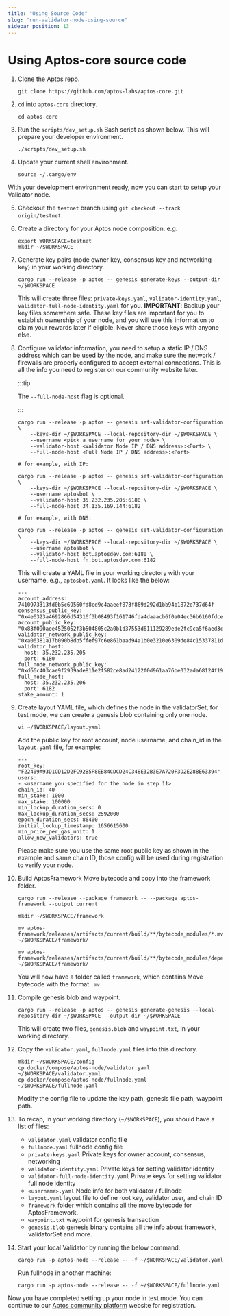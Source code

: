 ```yaml
---
title: "Using Source Code"
slug: "run-validator-node-using-source"
sidebar_position: 13
---
```


# Using Aptos-core source code

1. Clone the Aptos repo.

      ```
      git clone https://github.com/aptos-labs/aptos-core.git
      ```

2. `cd` into `aptos-core` directory.

    ```
    cd aptos-core
    ```

3. Run the `scripts/dev_setup.sh` Bash script as shown below. This will prepare your developer environment.

    ```
    ./scripts/dev_setup.sh
    ```

4. Update your current shell environment.

    ```
    source ~/.cargo/env
    ```

With your development environment ready, now you can start to setup your Validator node.

5. Checkout the `testnet` branch using `git checkout --track origin/testnet`.

6. Create a directory for your Aptos node composition. e.g.
    ```
    export WORKSPACE=testnet
    mkdir ~/$WORKSPACE
    ```

7. Generate key pairs (node owner key, consensus key and networking key) in your working directory.

    ```
    cargo run --release -p aptos -- genesis generate-keys --output-dir ~/$WORKSPACE
    ```

    This will create three files: `private-keys.yaml`, `validator-identity.yaml`, `validator-full-node-identity.yaml` for you. **IMPORTANT**: Backup your key files somewhere safe. These key files are important for you to establish ownership of your node, and you will use this information to claim your rewards later if eligible. Never share those keys with anyone else.

8. Configure validator information, you need to setup a static IP / DNS address which can be used by the node, and make sure the network / firewalls are properly configured to accept external connections. This is all the info you need to register on our community website later.

    :::tip

    The `--full-node-host` flag is optional.

    :::

    ```
    cargo run --release -p aptos -- genesis set-validator-configuration \
        --keys-dir ~/$WORKSPACE --local-repository-dir ~/$WORKSPACE \
        --username <pick a username for your node> \
        --validator-host <Validator Node IP / DNS address>:<Port> \
        --full-node-host <Full Node IP / DNS address>:<Port>

    # for example, with IP:

    cargo run --release -p aptos -- genesis set-validator-configuration \
        --keys-dir ~/$WORKSPACE --local-repository-dir ~/$WORKSPACE \
        --username aptosbot \
        --validator-host 35.232.235.205:6180 \
        --full-node-host 34.135.169.144:6182

    # for example, with DNS:

    cargo run --release -p aptos -- genesis set-validator-configuration \
        --keys-dir ~/$WORKSPACE --local-repository-dir ~/$WORKSPACE \
        --username aptosbot \
        --validator-host bot.aptosdev.com:6180 \
        --full-node-host fn.bot.aptosdev.com:6182
    ```

    This will create a YAML file in your working directory with your username, e.g., `aptosbot.yaml`. It looks like the below:

    ```
    ---
    account_address: 7410973313fd0b5c69560fd8cd9c4aaeef873f869d292d1bb94b1872e737d64f
    consensus_public_key: "0x4e6323a4692866d54316f3b08493f161746fda4daaacb6f0a04ec36b6160fdce"
    account_public_key: "0x83f090aee4525052f3b504805c2a0b1d37553d611129289ede2fc9ca5f6aed3c"
    validator_network_public_key: "0xa06381a17b090b8db5ffef97c6e861baad94a1b0e3210e6309de84c15337811d"
    validator_host:
      host: 35.232.235.205
      port: 6180
    full_node_network_public_key: "0xd66c403cae9f2939ade811e2f582ce8ad24122f0d961aa76be032ada68124f19"
    full_node_host:
      host: 35.232.235.206
      port: 6182
    stake_amount: 1
    ```

9. Create layout YAML file, which defines the node in the validatorSet, for test mode, we can create a genesis blob containing only one node.

    ```
    vi ~/$WORKSPACE/layout.yaml
    ```

    Add the public key for root account, node username, and chain_id in the `layout.yaml` file, for example:

    ```
    ---
    root_key: "F22409A93D1CD12D2FC92B5F8EB84CDCD24C348E32B3E7A720F3D2E288E63394"
    users:
    - <username you specified for the node in step 11>
    chain_id: 40
    min_stake: 1000
    max_stake: 100000
    min_lockup_duration_secs: 0
    max_lockup_duration_secs: 2592000
    epoch_duration_secs: 86400
    initial_lockup_timestamp: 1656615600
    min_price_per_gas_unit: 1
    allow_new_validators: true
    ```

    Please make sure you use the same root public key as shown in the example and same chain ID, those config will be used during registration to verify your node.

10. Build AptosFramework Move bytecode and copy into the framework folder.

    ```
    cargo run --release --package framework -- --package aptos-framework --output current

    mkdir ~/$WORKSPACE/framework

    mv aptos-framework/releases/artifacts/current/build/**/bytecode_modules/*.mv ~/$WORKSPACE/framework/

    mv aptos-framework/releases/artifacts/current/build/**/bytecode_modules/dependencies/**/*.mv ~/$WORKSPACE/framework/
    ```

    You will now have a folder called `framework`, which contains Move bytecode with the format `.mv`.

11. Compile genesis blob and waypoint.

    ```
    cargo run --release -p aptos -- genesis generate-genesis --local-repository-dir ~/$WORKSPACE --output-dir ~/$WORKSPACE
    ```

    This will create two files, `genesis.blob` and `waypoint.txt`, in your working directory.

12. Copy the `validator.yaml`, `fullnode.yaml` files into this directory.
    ```
    mkdir ~/$WORKSPACE/config
    cp docker/compose/aptos-node/validator.yaml ~/$WORKSPACE/validator.yaml
    cp docker/compose/aptos-node/fullnode.yaml ~/$WORKSPACE/fullnode.yaml
    ```

    Modify the config file to update the key path, genesis file path, waypoint path.

13. To recap, in your working directory (`~/$WORKSPACE`), you should have a list of files:
    - `validator.yaml` validator config file
    - `fullnode.yaml` fullnode config file
    - `private-keys.yaml` Private keys for owner account, consensus, networking
    - `validator-identity.yaml` Private keys for setting validator identity
    - `validator-full-node-identity.yaml` Private keys for setting validator full node identity
    - `<username>.yaml` Node info for both validator / fullnode
    - `layout.yaml` layout file to define root key, validator user, and chain ID
    - `framework` folder which contains all the move bytecode for AptosFramework.
    - `waypoint.txt` waypoint for genesis transaction
    - `genesis.blob` genesis binary contains all the info about framework, validatorSet and more.

14. Start your local Validator by running the below command:

    ```
    cargo run -p aptos-node --release -- -f ~/$WORKSPACE/validator.yaml
    ```

    Run fullnode in another machine:

    ```
    cargo run -p aptos-node --release -- -f ~/$WORKSPACE/fullnode.yaml
    ```

Now you have completed setting up your node in test mode. You can continue to our [Aptos community platform](https://community.aptoslabs.com/) website for registration.
